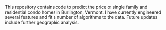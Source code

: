 This repository contains code to predict the price of single family and residential condo homes in Burlington, Vermont. I have currently engineered several features and fit a number of algorithms to the data. Future updates include further geographic analysis.
